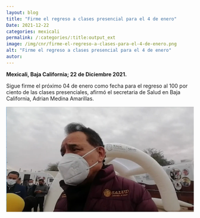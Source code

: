 ```yaml
---
layout: blog
title: "Firme el regreso a clases presencial para el 4 de enero"
Date: 2021-12-22
categories: mexicali
permalink: /:categories/:title:output_ext
image: /img/cnr/firme-el-regreso-a-clases-para-el-4-de-enero.png
alt: "Firme el regreso a clases presencial para el 4 de enero"
autor:
---
```


**Mexicali, Baja California; 22 de Diciembre 2021.** 

Sigue firme el próximo 04 de enero como fecha para el regreso al 100 por ciento de las clases presenciales, afirmó el secretaria de Salud en Baja California, Adrian Medina Amarillas.

<div id="carouselExampleSlidesOnly" class="carousel slide" data-ride="carousel">
  <div class="carousel-inner">
    <div class="carousel-item active">
       <img class="d-block w-100" src="/img/cnr/firme-el-regreso-a-clases-para-el-4-de-enero.png" loading="lazy"  alt="Firme el regreso a clases presencial para el 4 de enero">
    </div>
  </div>
</div>